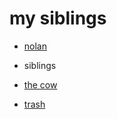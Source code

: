 # my siblings

- [nolan](http://sillykids.xyz)

- siblings
- [the cow](http://sugarcereal.xyz/thecow)
- [trash](http://sugarcereal.xyz/trash)
